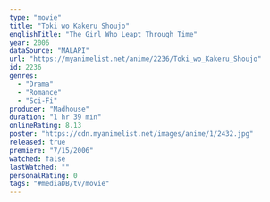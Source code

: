 ```yaml
---
type: "movie"
title: "Toki wo Kakeru Shoujo"
englishTitle: "The Girl Who Leapt Through Time"
year: 2006
dataSource: "MALAPI"
url: "https://myanimelist.net/anime/2236/Toki_wo_Kakeru_Shoujo"
id: 2236
genres: 
  - "Drama"
  - "Romance"
  - "Sci-Fi"
producer: "Madhouse"
duration: "1 hr 39 min"
onlineRating: 8.13
poster: "https://cdn.myanimelist.net/images/anime/1/2432.jpg"
released: true
premiere: "7/15/2006"
watched: false
lastWatched: ""
personalRating: 0
tags: "#mediaDB/tv/movie"
---
```

